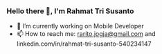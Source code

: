 ### Hello there 👋, I'm Rahmat Tri Susanto

- 🔭 I’m currently working on Mobile Developer
- 📫 How to reach me: rarito.jogja@gmail.com and linkedin.com/in/rahmat-tri-susanto-540234147

